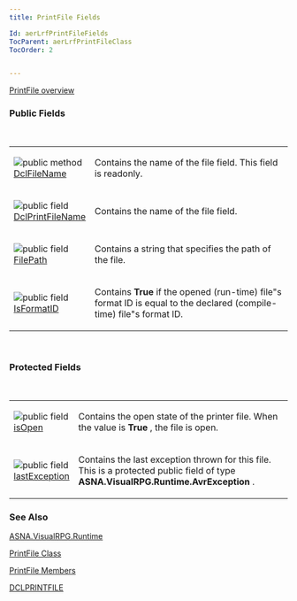 ```yaml
---
title: PrintFile Fields

Id: aerLrfPrintFileFields
TocParent: aerLrfPrintFileClass
TocOrder: 2


---
```


[PrintFile overview](aerLrfPrintFileClass.html) 

### Public Fields
<br />

<table class="dtTABLE" id="Table2" cellspacing="0">
                <colgroup span="1" valign="top">
                    <col span="1" width="20%" />
                    <col span="1" width="79.99%" />
                </colgroup>
                <tr>
                    <td colspan="1" rowspan="1">

<img alt="public method" src="../Images/fields.gif" border="0" /> [DclFileName](DclFileNameFieldRPGFileClass.html) 
</td>
                    <td colspan="1" rowspan="1">

Contains the name of the file field. This field is readonly.
</td>
                </tr>
                <tr>
                    <td colspan="1" rowspan="1">

<img alt="public field" src="../Images/field.bmp" border="0" /> [DclPrintFileName](DclPrintFileName_Field.html) 
</td>
                    <td colspan="1" rowspan="1">

Contains the name of the file field.
</td>
                </tr>
                <tr>
                    <td colspan="1" rowspan="1">

<img alt="public field" src="../Images/field.bmp" border="0" /> [FilePath](FilePath_Field_PrintFileClass.html) 
</td>
                    <td colspan="1" rowspan="1">

Contains a string that specifies the path of the file.
</td>
                </tr>
                <tr>
                    <td colspan="1" rowspan="1">

<img alt="public field" src="../Images/field.bmp" border="0" /> [IsFormatID](IsFormatID_Field_PrintFileClass.html) 
</td>
                    <td colspan="1" rowspan="1">

Contains **True** if the opened (run-time) file"s format ID is equal to the declared (compile-time) file"s format ID.
</td>
                </tr>
</table>

<br />

### Protected Fields
<br />

<table class="dtTABLE" id="Table3" cellspacing="0">
                <colgroup span="1" valign="top">
                    <col span="1" width="20%" />
                    <col span="1" width="79.99%" />
                </colgroup>
                <tr>
                    <td colspan="1" rowspan="1">

<img alt="public field" src="../Images/field.bmp" border="0" /> [isOpen](isOpen_Field_PrintFileClass.html) 
</td>
                    <td colspan="1" rowspan="1">

Contains the open state of the printer file. When the value is **True** , the file is open.
</td>
                </tr>
                <tr>
                    <td colspan="1" rowspan="1">

<img alt="public field" src="../Images/field.bmp" border="0" /> [lastException](lastException_Field_PrintFileClass.html) 
</td>
                    <td colspan="1" rowspan="1">

Contains the last exception thrown for this file. This is a protected public field of type **ASNA.VisualRPG.Runtime.AvrException** . 
</td>
                </tr>
</table>

### See Also
[ASNA.VisualRPG.Runtime](aerLrfRuntimeNamespace.html)

[PrintFile Class](aerLrfPrintFileClass.html)

[PrintFile Members](aerLrfPrintFileMembers.html)

[DCLPRINTFILE](DCLPRINTFILE.html) 
